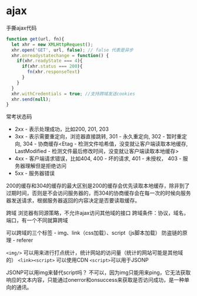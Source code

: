 # ajax

手撕ajax代码

```js
function get(url, fn){
  let xhr = new XMLHttpRequest();
  xhr.open('GET', url, false); // false 代表是异步
  xhr.onreadystatechange = function() {
    if(xhr.readyState === 4){
      if(xhr.status === 200){
        fn(xhr.responseText)
      }
    }
  }
  xhr.withCredentials = true; //支持跨域发送cookies
  xhr.send(null);
}
```

常考状态码
* 2xx - 表示处理成功，比如200, 201, 203
* 3xx - 表示需要重定向，浏览器直接跳转, 301 - 永久重定向,  302 - 暂时重定向, 304 - 协商缓存<Etag - 检测文件哈希值，没变就让客户端读取本地缓存, LastModified - 检测文件最后修改时间，没变就让客户端读取本地缓存>
* 4xx - 客户端请求错误，比如404, 400 - 坏的请求, 401 - 未授权， 403 - 服务器理解但是拒绝访问
* 5xx - 服务器错误

200的缓存和304的缓存的最大区别是200的缓存会优先读取本地缓存，除非到了过期时间，否则是不会访问服务器的，而304的协商缓存会在每一次的时候向服务器发送请求，根据服务器返回的内容决定是否要读取缓存。

跨域
浏览器有同源策略，不允许ajax访问其他域的接口
跨域条件：协议，域名，端口，有一个不同就算跨域

可以跨域的三个标签 - img、link（css加载）、script（js脚本加载）
防盗链的原理 - referer

`<img/>` 可以用来进行打点统计，统计网站的访问量（统计的网站可能是其他域的）
`<link><script>` 可以使用CDN
`<script>`可以用于JSONP

JSONP可以用img来替代script吗？ 不可以，因为img只能用来ping，它无法获取响应的文本内容，只能通过onerror和onsuccess来获取是否访问成功，是一种单向的通讯。
